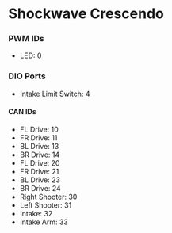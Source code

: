 # Shockwave Crescendo

### PWM IDs
- LED: 0

### DIO Ports
- Intake Limit Switch: 4

#### CAN IDs
- FL Drive: 10
- FR Drive: 11
- BL Drive: 13
- BR Drive: 14
- FL Drive: 20
- FR Drive: 21
- BL Drive: 23
- BR Drive: 24
- Right Shooter: 30
- Left Shooter: 31
- Intake: 32
- Intake Arm: 33
